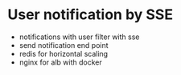 # User notification by SSE 
- notifications with user filter with sse 
- send notification end point
- redis for horizontal scaling
- nginx for alb with docker
